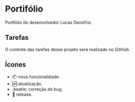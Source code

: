 # Portifólio
Portfólio do desenvolvedor Lucas Denófrio.

## Tarefas

O controle das tarefas desse projeto será realizado no GitHub.

## Ícones

- :package: nova funcionalidade.
- :up: atualização.
- :beatle: correção de bug.
- :checkered_flag: release.
